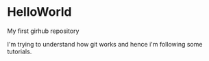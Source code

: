 # HelloWorld
My first girhub repository

I'm trying to understand how git works and hence i'm following some tutorials.
